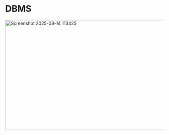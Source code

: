 # DBMS
<img width="782" height="351" alt="Screenshot 2025-08-14 113425" src="https://github.com/user-attachments/assets/82f3735d-3598-4c66-b336-45e2426d3a06" />
